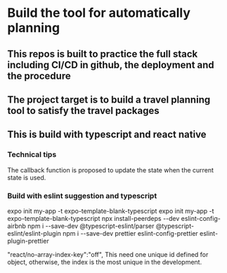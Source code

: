 # Build the tool for automatically planning

## This repos is built to practice the full stack including CI/CD in github, the deployment and the procedure

## The project target is to build a travel planning tool to satisfy the travel packages

## This is build with typescript and react native

### Technical tips

The callback function is proposed to update the state when the current state is used.

### Build with eslint suggestion and typescript

expo init my-app -t expo-template-blank-typescript
expo init my-app -t expo-template-blank-typescript
npx install-peerdeps --dev eslint-config-airbnb
npm i --save-dev @typescript-eslint/parser @typescript-eslint/eslint-plugin
npm i --save-dev prettier eslint-config-prettier eslint-plugin-prettier

"react/no-array-index-key":"off", This need one unique id defined for object, otherwise, the index is the most unique in the development.
